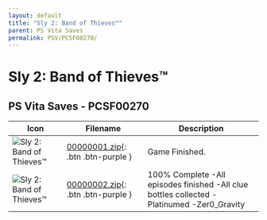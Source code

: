 ```yaml
---
layout: default
title: "Sly 2: Band of Thieves™"
parent: PS Vita Saves
permalink: PSV/PCSF00270/
---
```

# Sly 2: Band of Thieves™

## PS Vita Saves - PCSF00270

| Icon | Filename | Description |
|------|----------|-------------|
| ![Sly 2: Band of Thieves™](https://github.com/bucanero/apollo-vita/raw/main/sce_sys/icon0.png) | [00000001.zip](00000001.zip){: .btn .btn-purple } | Game Finished.  |
| ![Sly 2: Band of Thieves™](https://github.com/bucanero/apollo-vita/raw/main/sce_sys/icon0.png) | [00000002.zip](00000002.zip){: .btn .btn-purple } | 100% Complete -All episodes finished -All clue bottles collected -Platinumed  -Zer0_Gravity  |

